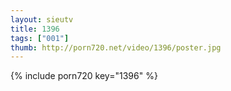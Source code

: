 ```yaml
--- 
layout: sieutv
title: 1396
tags: ["001"]
thumb: http://porn720.net/video/1396/poster.jpg
---
```

{% include porn720 key="1396" %} 
